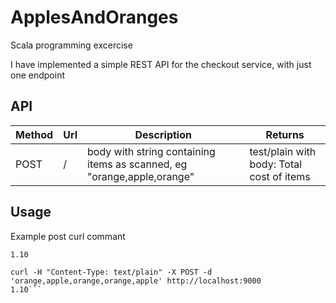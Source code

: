 # ApplesAndOranges
Scala programming excercise

I have implemented a simple REST API for the checkout service, with just one endpoint

## API 


|  Method | Url  | Description  |Returns |
|---|---|---|---|
| POST | / | body with string containing items as scanned, eg "orange,apple,orange" | test/plain with body: Total cost of items |

## Usage


Example post curl commant


```curl -H "Content-Type: text/plain" -X POST -d 'orange,apple,orange' http://localhost:9000
1.10

curl -H "Content-Type: text/plain" -X POST -d 'orange,apple,orange,orange,apple' http://localhost:9000
1.10```